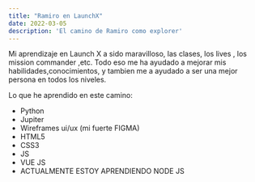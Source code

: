 ```yaml
---
title: "Ramiro en LaunchX"
date: 2022-03-05
description: 'El camino de Ramiro como explorer'
---
```


Mi aprendizaje en Launch X a sido maravilloso, las clases, los lives , los mission commander ,etc.
Todo eso me ha ayudado a mejorar mis habilidades,conocimientos, y tambien me a ayudado a ser una
mejor persona en todos los niveles.

Lo que he aprendido en este camino:
- Python
- Jupiter
- Wireframes ui/ux (mi fuerte FIGMA)
- HTML5
- CSS3
- JS
- VUE JS
- ACTUALMENTE ESTOY APRENDIENDO NODE JS 
